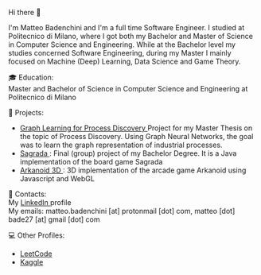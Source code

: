 Hi there 👋

I'm Matteo Badenchini and I'm a full time Software Engineer.
I studied at Politecnico di Milano, where I got both my Bachelor and Master of Science in Computer Science and Engineering. While at the Bachelor level my studies concerned Software Engineering, during my Master I mainly focused on Machine (Deep) Learning, Data Science and Game Theory.

🎓 Education: <br>
  Master and Bachelor of Science in Computer Science and Engineering at Politecnico di Milano

📌 Projects:
  - <a href="https://github.com/bade27/GLPD"> Graph Learning for Process Discovery </a>
    Project for my Master Thesis on the topic of Process Discovery. Using Graph Neural Networks, the goal was to learn the graph representation of industrial processes.
  - <a href="https://github.com/bade27/SagradaProject"> Sagrada </a>: 
    Final (group) project of my Bachelor Degree. It is a Java implementation of the board game Sagrada
  - <a href="https://github.com/bade27/Computer_Graphics_Project"> Arkanoid 3D </a>:
    3D implementation of the arcade game Arkanoid using Javascript and WebGL

📢 Contacts: <br>
  My <a href="https://www.linkedin.com/in/matteo-badenchini"> LinkedIn <a> profile <br>
  My emails: matteo.badenchini [at] protonmail [dot] com, matteo [dot] bade27 [at] gmail [dot] com

💻 Other Profiles:
  - <a href="https://leetcode.com/bade27"> LeetCode </a>
  - <a href="https://www.kaggle.com/matteobadenchini"> Kaggle </a>
